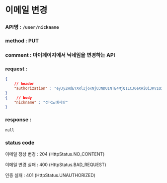 # 이메일 변경

### API명 : `/user/nickname`

### method : PUT

### comment : 마이페이지에서 닉네임을 변경하는 API

### request : 
~~~json
{
    // header
    "authorization" : "eyJyZWdEYXRlIjoxNjU3NDU1NTE4MjQ1LCJ0eXAiOiJKV1QiLCJhbGciOiJIUzI1NiJ9.eyJ1c2VyTnVtIjoiNDMiLCJleHAiOjE2NTc0NjYzMTh9.geNy6UmYpSO88SdiU4fRzxVQYhAOiDfSv_J_cArh2JM",
}
{    // body
    "nickname" : "전국노예자랑"
}
~~~

### response :
    null

### status code
이메일 정상 변경 : 204 (HttpStatus.NO_CONTENT)

이메일 변경 실패 : 400 (HttpStatus.BAD_REQUEST)

인증 실패 : 401 (HttpStatus.UNAUTHORIZED)